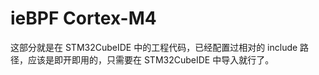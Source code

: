 # ieBPF Cortex-M4

这部分就是在 STM32CubeIDE 中的工程代码，已经配置过相对的 include 路径，应该是即开即用的，只需要在 STM32CubeIDE 中导入就行了。
